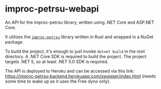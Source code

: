 # improc-petrsu-webapi
An API for the improc-petrsu library, written using .NET Core and ASP.NET Core.

It utilizes the [`improc-petrsu`](https://gitlab.com/geext/improc-petrsu) library written in Rust and wrapped in a NuGet package. 

To build the project, it's enough to just invoke `dotnet build` in the root directory. A .NET Core SDK is required to build the project. The project targets .NET 5, so at least .NET 5.0 SDK is required.

The API is deployed to Heroku and can be accessed via this link: https://improc-petrsu-backend.herokuapp.com/swagger/index.html (needs some time to wake up as it uses the Free dyno only).
